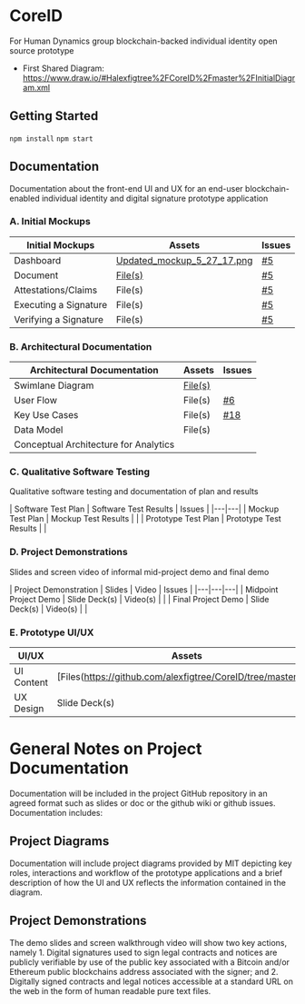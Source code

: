 # CoreID

For Human Dynamics group blockchain-backed individual identity open source prototype

* First Shared Diagram: https://www.draw.io/#Halexfigtree%2FCoreID%2Fmaster%2FInitialDiagram.xml

## Getting Started 
`npm install`
`npm start`

## Documentation


Documentation about the front-end UI and UX for an end-user blockchain-enabled individual identity and digital signature prototype application


### A. Initial Mockups

| Initial Mockups  | Assets  | Issues  |
|---|---|---|
| Dashboard  | [Updated_mockup_5_27_17.png](https://github.com/alexfigtree/CoreID/blob/master/docs/Updated_mockup_5_27_17.png)  |  [#5](https://github.com/alexfigtree/CoreID/issues/5) |
| Document  | [File(s)](https://github.com/alexfigtree/CoreID/tree/master/src)  | [#5](https://github.com/alexfigtree/CoreID/issues/5)  |
| Attestations/Claims |  File(s) | [#5](https://github.com/alexfigtree/CoreID/issues/5)  |
| Executing a Signature  | File(s)  | [#5](https://github.com/alexfigtree/CoreID/issues/5)  |
| Verifying a Signature | File(s)  | [#5](https://github.com/alexfigtree/CoreID/issues/5)  |

### B. Architectural Documentation

| Architectural Documentation  | Assets  | Issues  |
|---|---|---|
| Swimlane Diagram | [File(s)](https://github.com/alexfigtree/CoreID/blob/master/docs/Diagram.md) |  |
| User Flow  | File(s)  | [#6](https://github.com/alexfigtree/CoreID/issues/6)  |
| Key Use Cases  |  File(s) |  [#18](https://github.com/alexfigtree/CoreID/issues/18) |
| Data Model  | File(s)  |   |
| Conceptual Architecture for Analytics |   |   |


### C. Qualitative Software Testing

Qualitative software testing and documentation of plan and results


| Software Test Plan  | Software Test Results  | Issues  |
|---|---|
| Mockup Test Plan | Mockup Test Results   |    |
| Prototype Test Plan | Prototype Test Results   |    |

### D. Project Demonstrations

Slides and screen video of informal mid-project demo and final demo

| Project Demonstration  | Slides  | Video  | Issues  |
|---|---|---|
| Midpoint Project Demo | Slide Deck(s)  | Video(s)  |   |
| Final Project Demo | Slide Deck(s)  | Video(s)  |   |


### E. Prototype UI/UX 

| UI/UX  | Assets  | Issues  
|---|---|---|
| UI Content | [Files(https://github.com/alexfigtree/CoreID/tree/master/src)  | [#7](https://github.com/alexfigtree/CoreID/issues/7)   |  
| UX Design | Slide Deck(s)  |  [Files](https://github.com/alexfigtree/CoreID/blob/master/docs/UX_Design.md) |  


# General Notes on Project Documentation 

Documentation will be included in the project GitHub repository in an agreed format such as slides or doc or the github wiki or github issues. Documentation includes:

## Project Diagrams

Documentation will include project diagrams provided by MIT depicting key roles, interactions and workflow of the prototype applications and a brief description of how the UI and UX reflects the information contained in the diagram.

## Project Demonstrations

The demo slides and screen walkthrough video will show two key actions, namely 1. Digital signatures used to sign legal contracts and notices are publicly verifiable by use of the public key associated with a Bitcoin and/or Ethereum public blockchains address associated with the signer; and 2. Digitally signed contracts and legal notices accessible at a standard URL on the web in the form of human readable pure text files.
